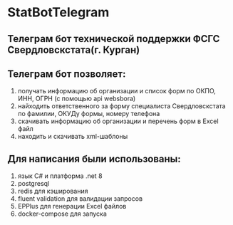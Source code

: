 # StatBotTelegram
## Телеграм бот технической поддержки ФСГС Свердловскстата(г. Курган)
## Телеграм бот позволяет:
1. получать информацию об организации и список форм по ОКПО, ИНН, ОГРН (с помощью api websbora)
2. найходить ответственного за форму специалиста Свердловскстата по фамилии, ОКУДу формы, номеру телефона
3. скачивать информацию об организации и перечень форм в Excel файл
4. находить и скачивать xml-шаблоны

## Для написания были использованы:
1. язык C# и платформа .net 8
2. postgresql
3. redis для кэширования
4. fluent validation для валидации запросов
5. EPPlus для генерации Excel файлов
6. docker-compose для запуска
